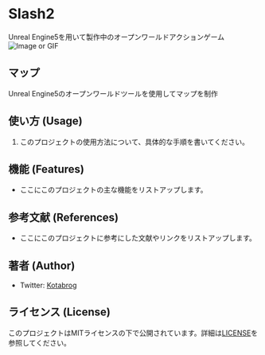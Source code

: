 # Slash2
Unreal Engine5を用いて製作中のオープンワールドアクションゲーム
![Image or GIF](./path/to/image-or-gif)

## マップ 
Unreal Engine5のオープンワールドツールを使用してマップを制作


## 使い方 (Usage)

1. このプロジェクトの使用方法について、具体的な手順を書いてください。

## 機能 (Features)

- ここにこのプロジェクトの主な機能をリストアップします。

## 参考文献 (References)

- ここにこのプロジェクトに参考にした文献やリンクをリストアップします。

## 著者 (Author)

- Twitter: [Kotabrog](https://twitter.com/Kotabrog)

## ライセンス (License)

このプロジェクトはMITライセンスの下で公開されています。詳細は[LICENSE](https://......)を参照してください。
